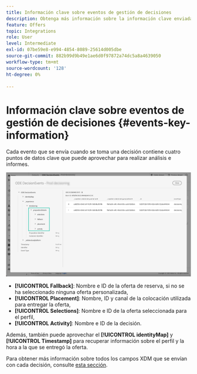 ```yaml
---
title: Información clave sobre eventos de gestión de decisiones
description: Obtenga más información sobre la información clave enviada con cada evento de Administración de decisiones.
feature: Offers
topic: Integrations
role: User
level: Intermediate
exl-id: 07be59e8-e994-4854-8089-25614d005dbe
source-git-commit: 882b99d9b49e1ae6d0f97872a74dc5a8a4639050
workflow-type: tm+mt
source-wordcount: '128'
ht-degree: 0%

---
```


# Información clave sobre eventos de gestión de decisiones {#events-key-information}

Cada evento que se envía cuando se toma una decisión contiene cuatro puntos de datos clave que puede aprovechar para realizar análisis e informes.

![](../assets/events-dataset-preview.png)

* **[!UICONTROL Fallback]**: Nombre e ID de la oferta de reserva, si no se ha seleccionado ninguna oferta personalizada,
* **[!UICONTROL Placement]**: Nombre, ID y canal de la colocación utilizada para entregar la oferta,
* **[!UICONTROL Selections]**: Nombre e ID de la oferta seleccionada para el perfil,
* **[!UICONTROL Activity]**: Nombre e ID de la decisión.

Además, también puede aprovechar el **[!UICONTROL identityMap]** y **[!UICONTROL Timestamp]** para recuperar información sobre el perfil y la hora a la que se entregó la oferta.

Para obtener más información sobre todos los campos XDM que se envían con cada decisión, consulte [esta sección](xdm-fields.md).
